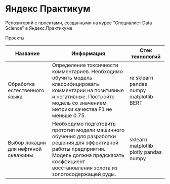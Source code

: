 # Яндекс Практикум

Репозиторий с проектами, созданными на курсе "Специалист Data Science" в Яндекс.Практикуме

Проекты

| Название | Информация	 | Стек технологий|
|----------|----------|----------|
| Обработка естественного языка  | Определение токсичности комментариев. Необходимо обучить модель классифицировать комментарии на позитивные и негативные. Постройте модель со значением метрики качества F1 не меньше 0.75.  |  re sklearn pandas numpy matplotlib BERT   |
| Выбор локации для нефтяной скважины  | Необходимо подготовить прототип модели машинного обучения для разработки решения для эффективной работы предприятия. Модель должна предсказать коэффициент восстановления золота из золотосодержащей руды. | sklearn matplotlib plotly pandas numpy |
